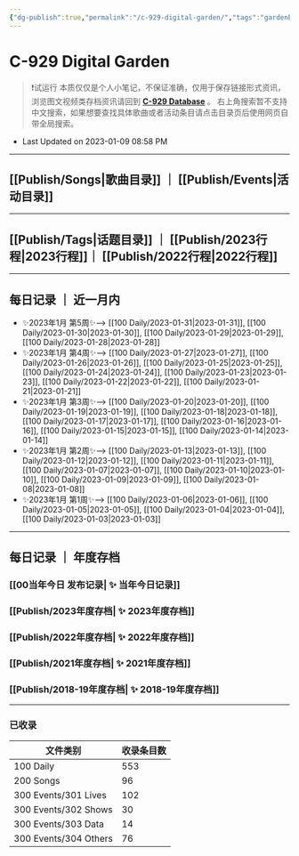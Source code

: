 ```yaml
---
{"dg-publish":true,"permalink":"/c-929-digital-garden/","tags":"gardenEntry","dgShowLocalGraph":true}
---
```


# C-929 Digital Garden

> ❗试运行
> 本质仅仅是个人小笔记，不保证准确，仅用于保存链接形式资讯，浏览图文视频类存档资讯请回到 **[C-929 Database](https://c929-song.super.site/)** 。
> 右上角搜索暂不支持中文搜索，如果想要查找具体歌曲或者活动条目请点击目录页后使用网页自带全局搜索。
- Last Updated on 2023-01-09 08:58 PM 

---

## [[Publish/Songs\|歌曲目录]] ｜ [[Publish/Events\|活动目录]]

---

## [[Publish/Tags\|话题目录]] ｜ [[Publish/2023行程\|2023行程]]｜ [[Publish/2022行程\|2022行程]]

---

## 每日记录 ｜ 近一月内

- ✨2023年1月 第5周✨--> [[100 Daily/2023-01-31\|2023-01-31]], [[100 Daily/2023-01-30\|2023-01-30]], [[100 Daily/2023-01-29\|2023-01-29]], [[100 Daily/2023-01-28\|2023-01-28]]
- ✨2023年1月 第4周✨--> [[100 Daily/2023-01-27\|2023-01-27]], [[100 Daily/2023-01-26\|2023-01-26]], [[100 Daily/2023-01-25\|2023-01-25]], [[100 Daily/2023-01-24\|2023-01-24]], [[100 Daily/2023-01-23\|2023-01-23]], [[100 Daily/2023-01-22\|2023-01-22]], [[100 Daily/2023-01-21\|2023-01-21]]
- ✨2023年1月 第3周✨--> [[100 Daily/2023-01-20\|2023-01-20]], [[100 Daily/2023-01-19\|2023-01-19]], [[100 Daily/2023-01-18\|2023-01-18]], [[100 Daily/2023-01-17\|2023-01-17]], [[100 Daily/2023-01-16\|2023-01-16]], [[100 Daily/2023-01-15\|2023-01-15]], [[100 Daily/2023-01-14\|2023-01-14]]
- ✨2023年1月 第2周✨--> [[100 Daily/2023-01-13\|2023-01-13]], [[100 Daily/2023-01-12\|2023-01-12]], [[100 Daily/2023-01-11\|2023-01-11]], [[100 Daily/2023-01-07\|2023-01-07]], [[100 Daily/2023-01-10\|2023-01-10]], [[100 Daily/2023-01-09\|2023-01-09]], [[100 Daily/2023-01-08\|2023-01-08]]
- ✨2023年1月 第1周✨--> [[100 Daily/2023-01-06\|2023-01-06]], [[100 Daily/2023-01-05\|2023-01-05]], [[100 Daily/2023-01-04\|2023-01-04]], [[100 Daily/2023-01-03\|2023-01-03]]


---

## 每日记录 ｜ 年度存档

### [[00当年今日 发布记录\| ✨ 当年今日记录]]
### [[Publish/2023年度存档\| ✨ 2023年度存档]]
### [[Publish/2022年度存档\| ✨ 2022年度存档]]
### [[Publish/2021年度存档\| ✨ 2021年度存档]]
### [[Publish/2018-19年度存档\| ✨ 2018-19年度存档]]

---

### 已收录

| 文件类别                  | 收录条目数 |
| --------------------- | ----- |
| 100 Daily             | 553   |
| 200 Songs             | 96    |
| 300 Events/301 Lives  | 102   |
| 300 Events/302 Shows  | 30    |
| 300 Events/303 Data   | 14    |
| 300 Events/304 Others | 76    |

